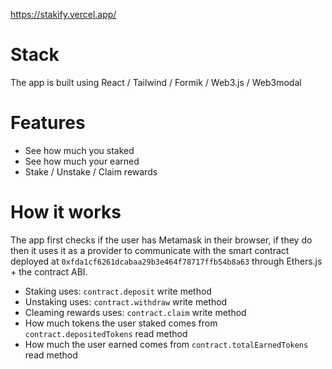 https://stakify.vercel.app/

# Stack

The app is built using React / Tailwind / Formik / Web3.js / Web3modal

# Features

- See how much you staked
- See how much your earned
- Stake / Unstake / Claim rewards

# How it works

The app first checks if the user has Metamask in their browser, if they do then it uses it as a provider to communicate with the smart contract deployed at `0xfda1cf6261dcabaa29b3e464f78717ffb54b8a63` through Ethers.js + the contract ABI.

- Staking uses: `contract.deposit` write method
- Unstaking uses: `contract.withdraw` write method
- Cleaming rewards uses: `contract.claim` write method
- How much tokens the user staked comes from `contract.depositedTokens` read method
- How much the user earned comes from `contract.totalEarnedTokens` read method
